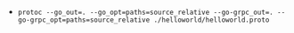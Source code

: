 - `protoc --go_out=. --go_opt=paths=source_relative --go-grpc_out=. --go-grpc_opt=paths=source_relative ./helloworld/helloworld.proto`
